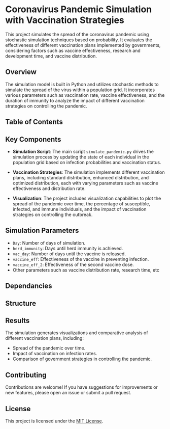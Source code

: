 # Coronavirus Pandemic Simulation with Vaccination Strategies

This project simulates the spread of the coronavirus pandemic using stochastic simulation techniques based on probability. It evaluates the effectiveness of different vaccination plans implemented by governments, considering factors such as vaccine effectiveness, research and development time, and vaccine distribution.

## Overview

The simulation model is built in Python and utilizes stochastic methods to simulate the spread of the virus within a population grid. It incorporates various parameters such as vaccination rate, vaccine effectiveness, and the duration of immunity to analyze the impact of different vaccination strategies on controlling the pandemic.

## Table of Contents

## Key Components

- **Simulation Script**: The main script `simulate_pandemic.py` drives the simulation process by updating the state of each individual in the population grid based on infection probabilities and vaccination status.

- **Vaccination Strategies**: The simulation implements different vaccination plans, including standard distribution, enhanced distribution, and optimized distribution, each with varying parameters such as vaccine effectiveness and distribution rate.

- **Visualization**: The project includes visualization capabilities to plot the spread of the pandemic over time, the percentage of susceptible, infected, and immune individuals, and the impact of vaccination strategies on controlling the outbreak.


## Simulation Parameters

- `Day`: Number of days of simulation.
- `herd_immunity`: Days until herd immunity is achieved.
- `vac_day`: Number of days until the vaccine is released.
- `vaccine_eff`: Effectiveness of the vaccine in preventing infection.
- `vaccine_eff_2`: Effectiveness of the second vaccine dose.
- Other parameters such as vaccine distribution rate, research time, etc

## Dependancies

## Structure

## Results

The simulation generates visualizations and comparative analysis of different vaccination plans, including:

- Spread of the pandemic over time.
- Impact of vaccination on infection rates.
- Comparison of government strategies in controlling the pandemic.

## Contributing

Contributions are welcome! If you have suggestions for improvements or new features, please open an issue or submit a pull request.

## License

This project is licensed under the [MIT License](LICENSE).
